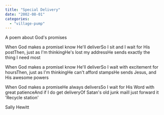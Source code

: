 ```yaml
---
title: "Special Delivery"
date: "2002-08-01"
categories: 
  - "village-pump"
---
```


A poem about God's promises

When God makes a promiseI know He'll deliverSo I sit and I wait for His postThen, just as I'm thinkingHe's lost my addressHe sends exactly the thing I need most

When God makes a promiseI know He'll deliverSo I wait with excitement for hoursThen, just as I'm thinkingHe can't afford stampsHe sends Jesus, and His awesome powers

When God makes a promiseHe always deliversSo I wait for His Word with great patienceAnd if I do get deliveryOf Satan's old junk mailI just forward it 'Recycle station'

Sally Hewitt
